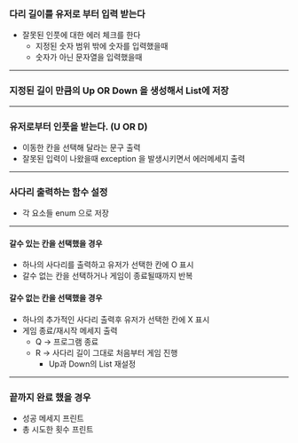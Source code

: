 ### 다리 길이를 유저로 부터 입력 받는다
- 잘못된 인풋에 대한 에러 체크를 한다
  - 지정된 숫자 범위 밖에 숫자를 입력했을때
  - 숫자가 아닌 문자열을 입력했을때
---
### 지정된 길이 만큼의 Up OR Down 을 생성해서 List<String>에 저장

---
### 유저로부터 인풋을 받는다. (U OR D)
- 이동한 칸을 선택해 달라는 문구 출력
- 잘못된 입력이 나왔을때 exception 을 발생시키면서 에러메세지 출력
---
### 사다리 출력하는 함수 설정
- 각 요소들 enum 으로 저장
---
#### 갈수 있는 칸을 선택했을 경우
- 하나의 사다리를 출력하고 유저가 선택한 칸에 O 표시
- 갈수 없는 칸을 선택하거나 게임이 종료될때까지 반복
#### 갈수 없는 칸을 선택했을 경우
- 하나의 추가적인 사다리 출력후 유저가 선택한 칸에 X 표시
- 게임 종료/재시작 메세지 출력
  - Q -> 프로그램 종료
  - R -> 사다리 길이 그대로 처음부터 게임 진행
    - Up과 Down의 List<String> 재설정
---
### 끝까지 완료 했을 경우
- 성공 메세지 프린트
- 총 시도한 횟수 프린트